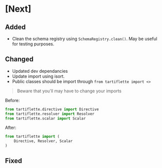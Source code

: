 # [Next]

## Added

- Clean the schema registry using `SchemaRegistry.clean()`. May be useful for testing purposes.

## Changed

- Updated dev dependancies
- Update import using isort.
- Public classes should be import through `from tartiflette import <>`

> Beware that you'll may have to change your imports

Before:
```python
from tartiflette.directive import Directive
from tartiflette.resolver import Resolver
from tartiflette.scalar import Scalar
```

After:
```python
from tartiflette import (
    Directive, Resolver, Scalar
)
```

## Fixed

